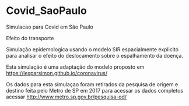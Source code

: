 # Covid_SaoPaulo
Simulacao para Covid em São Paulo

Efeito do transporte

Simulação epidemologica usando o modelo SIR espacialmente explicito para analisar o efeito do deslocamento sobre o espalhamento da doença.

Esta simulação é uma adaptação do modelo proposto em  https://lexparsimon.github.io/coronavirus/

Os dados para esta simulaçao foram retirados da pesquisa de origem e destino feita pelo Metro de SP em 2017
para acessar os dados completos acessar http://www.metro.sp.gov.br/pesquisa-od/
